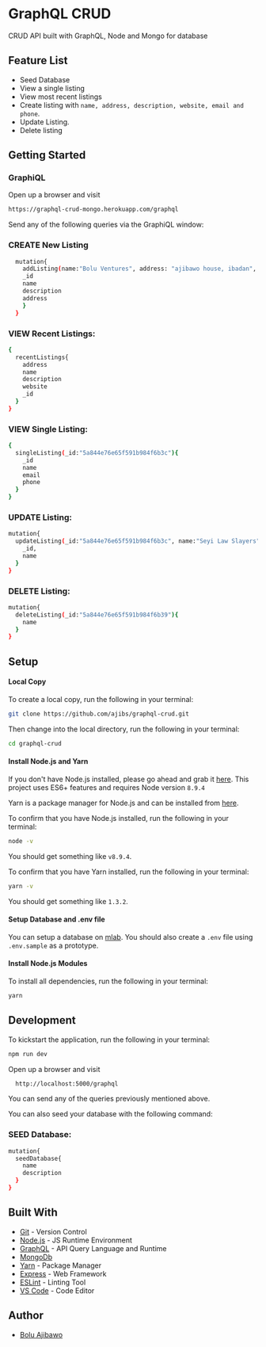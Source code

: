 # GraphQL CRUD
CRUD API built with GraphQL, Node and Mongo for database


## Feature List
* Seed Database
* View a single listing
* View most recent listings
* Create listing with `name, address, description, website, email and phone`.
* Update Listing.
* Delete listing

## Getting Started
### GraphiQL
Open up a browser and visit
```bash
https://graphql-crud-mongo.herokuapp.com/graphql
```

Send any of the following queries via the GraphiQL window:

### CREATE New Listing
```bash
  mutation{
    addListing(name:"Bolu Ventures", address: "ajibawo house, ibadan", description:"techie things", website:"http://boluajibawo.xyz", email:"bolu@yahoo.com", phone:"+23457927938"){
    _id
    name
    description
    address
    }
  }
```


### VIEW Recent Listings:
  ```bash
  {
    recentListings{
      address
      name
      description
      website
      _id
    }
  }
  ```


### VIEW Single Listing:
  ```bash
  {
    singleListing(_id:"5a844e76e65f591b984f6b3c"){
      _id
      name
      email
      phone
    }
  }
  ```

### UPDATE Listing:
  ```bash
  mutation{
    updateListing(_id:"5a844e76e65f591b984f6b3c", name:"Seyi Law Slayers"){
      _id,
      name
    }
  }
  ```

### DELETE Listing:
  ```bash
  mutation{
    deleteListing(_id:"5a844e76e65f591b984f6b39"){
      name
    }
  }
  ```


## Setup
#### Local Copy
To create a local copy, run the following in your terminal:
```bash
git clone https://github.com/ajibs/graphql-crud.git
```
Then change into the local directory, run the following in your terminal:
```bash
cd graphql-crud
```

#### Install Node.js and Yarn
If you don't have Node.js installed, please go ahead and grab it [here](https://nodejs.org/). This project uses ES6+ features and requires Node version `8.9.4`

Yarn is a package manager for Node.js and can be installed from [here](https://yarnpkg.com/en/docs/install).

To confirm that you have Node.js installed, run the following in your terminal:
```bash
node -v
```
You should get something like `v8.9.4`.

To confirm that you have Yarn installed, run the following in your terminal:
```bash
yarn -v
```
You should get something like `1.3.2`.

#### Setup Database and .env file
You can setup a database on [mlab](https://mlab.com/). You should also create a `.env` file using `.env.sample` as a prototype.

#### Install Node.js Modules
To install all dependencies, run the following in your terminal:
```bash
yarn
```

## Development
To kickstart the application, run the following in your terminal:
```bash
npm run dev
```

Open up a browser and visit
```bash
  http://localhost:5000/graphql
```

You can send any of the queries previously mentioned above.

You can also seed your database with the following command:
### SEED Database:
  ```bash
  mutation{
    seedDatabase{
      name
      description
    }
  }
  ```


## Built With
- [Git](https://git-scm.com/) - Version Control
- [Node.js](https://nodejs.org/) - JS Runtime Environment
- [GraphQL](http://graphql.org/) - API Query Language and Runtime
- [MongoDb](https://www.mongodb.com/download-center#community)
- [Yarn](https://yarnpkg.com) - Package Manager
- [Express](https://expressjs.com/en/starter/installing.html) - Web Framework
- [ESLint](https://eslint.org/) - Linting Tool
- [VS Code](https://code.visualstudio.com/) - Code Editor


## Author
* [Bolu Ajibawo](https://github.com/ajibs)